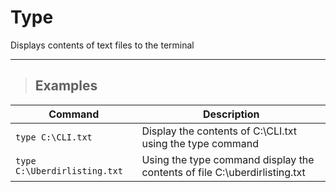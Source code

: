 # Type

Displays contents of text files to the terminal

---

> ## **Examples**


| **Command** | **Description** |
|-------------|-----------------|
| `type C:\CLI.txt` | Display the contents of C:\CLI.txt using the type command |
| `type C:\Uberdirlisting.txt` | Using the type command display the contents of file C:\uberdirlisting.txt |